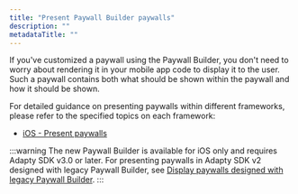 ```yaml
---
title: "Present Paywall Builder paywalls"
description: ""
metadataTitle: ""
---
```


If you've customized a paywall using the Paywall Builder, you don't need to worry about rendering it in your mobile app code to display it to the user. Such a paywall contains both what should be shown within the paywall and how it should be shown.

For detailed guidance on presenting paywalls within different frameworks, please refer to the specified topics on each framework:

- [iOS - Present paywalls](ios-present-paywalls)

:::warning
The new Paywall Builder is available for iOS only and requires Adapty SDK v3.0 or later. For presenting paywalls in Adapty SDK v2 designed with legacy Paywall Builder, see [Display paywalls designed with legacy Paywall Builder](present-pb-paywalls).
:::